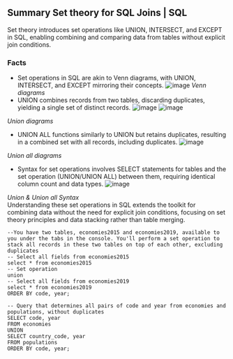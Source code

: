## Summary Set theory for SQL Joins | SQL
Set theory introduces set operations like UNION, INTERSECT, and EXCEPT in SQL, enabling combining and comparing data from tables without explicit join conditions.

### Facts
- Set operations in SQL are akin to Venn diagrams, with UNION, INTERSECT, and EXCEPT mirroring their concepts.
![image](https://github.com/walidsharaar/DataAnalystSQL/assets/29350894/f2666efb-4b42-4f95-b693-7d0c1c8c3fd6)
*Venn diagrams*
- UNION combines records from two tables, discarding duplicates, yielding a single set of distinct records.
![image](https://github.com/walidsharaar/DataAnalystSQL/assets/29350894/0b59a991-2e6e-405a-9d60-7754f01e8490)
![image](https://github.com/walidsharaar/DataAnalystSQL/assets/29350894/1fcbcc0c-2b5e-45d7-93ea-6f4ebec544fe)

*Union diagrams*

- UNION ALL functions similarly to UNION but retains duplicates, resulting in a combined set with all records, including duplicates.
![image](https://github.com/walidsharaar/DataAnalystSQL/assets/29350894/15ba93e5-4f3b-4b18-b011-a830560ed9c9)

*Union all diagrams*

- Syntax for set operations involves SELECT statements for tables and the set operation (UNION/UNION ALL) between them, requiring identical column count and data types.
![image](https://github.com/walidsharaar/DataAnalystSQL/assets/29350894/f996a83a-713b-4f12-acf4-10eda668755a)

*Union & Union all Syntax*
<br/>Understanding these set operations in SQL extends the toolkit for combining data without the need for explicit join conditions, focusing on set theory principles and data stacking rather than table merging.

```
--You have two tables, economies2015 and economies2019, available to you under the tabs in the console. You'll perform a set operation to stack all records in these two tables on top of each other, excluding duplicates
-- Select all fields from economies2015
select * from economies2015    
-- Set operation
union
-- Select all fields from economies2019
select * from economies2019
ORDER BY code, year;

-- Query that determines all pairs of code and year from economies and populations, without duplicates
SELECT code, year
FROM economies
UNION 
SELECT country_code, year
FROM populations
ORDER BY code, year;
```
